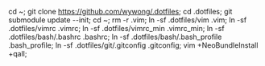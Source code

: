 cd ~;
git clone https://github.com/wywong/.dotfiles;
cd .dotfiles;
git submodule update --init;
cd ~;
rm -r .vim;
ln -sf .dotfiles/vim .vim;
ln -sf .dotfiles/vimrc .vimrc;
ln -sf .dotfiles/vimrc_min .vimrc_min;
ln -sf .dotfiles/bash/.bashrc .bashrc;
ln -sf .dotfiles/bash/.bash_profile .bash_profile;
ln -sf .dotfiles/git/.gitconfig .gitconfig;
vim +NeoBundleInstall +qall;
